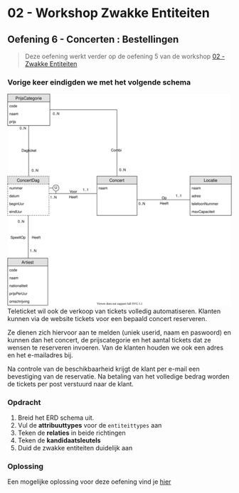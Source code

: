 # 02 - Workshop Zwakke Entiteiten

## Oefening 6 - Concerten : Bestellingen
> Deze oefening werkt verder op de oefening 5 van de workshop [02 - Zwakke Entiteiten](../02-zwakke_entiteiten/exercises/exercise-5.md)

### Vorige keer eindigden we met het volgende schema
<img src="../../02-zwakke_entiteiten/solutions/exercise-5.svg">
Teleticket wil ook de verkoop van tickets volledig automatiseren. Klanten kunnen via de website tickets voor een bepaald concert reserveren.​

Ze dienen zich hiervoor aan te melden (uniek userid, naam en paswoord) en kunnen dan het concert, de prijscategorie en het aantal tickets dat ze wensen te reserveren invoeren. Van de klanten houden we ook een adres en het e-mailadres bij.​

Na controle van de beschikbaarheid krijgt de klant per e-mail een bevestiging van de reservatie. Na betaling van het volledige bedrag worden de tickets per post verstuurd naar de klant.

### Opdracht
1. Breid het ERD schema uit.
2. Vul de **attribuuttypes** voor de `entiteittypes` aan
3. Teken de **relaties** in beide richtingen
4. Teken de **kandidaatsleutels**
5. Duid de zwakke entiteiten duidelijk aan

### Oplossing
Een mogelijke oplossing voor deze oefening vind je [hier](../solutions/exercise-6.md)
